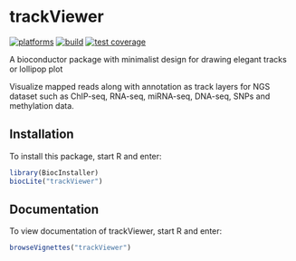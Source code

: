 # trackViewer

[![platforms](http://bioconductor.org/shields/availability/devel/trackViewer.svg)](http://bioconductor.org/packages/devel/bioc/html/trackViewer.html)
[![build](http://bioconductor.org/shields/build/devel/bioc/trackViewer.svg)](http://bioconductor.org/packages/devel/bioc/html/trackViewer.html)
[![test coverage](https://codecov.io/github/Bioconductor-mirror/trackViewer/branch/master)](http://bioconductor.org/packages/devel/bioc/html/trackViewer.html)

A bioconductor package with minimalist design for drawing elegant tracks or lollipop plot

Visualize mapped reads along with annotation as track layers for NGS dataset 
  such as ChIP-seq, RNA-seq, miRNA-seq, DNA-seq, SNPs and methylation data.

## Installation

To install this package, start R and enter:

```r
library(BiocInstaller)
biocLite("trackViewer")
```

## Documentation

To view documentation of trackViewer, start R and enter:
```r
browseVignettes("trackViewer")
```

